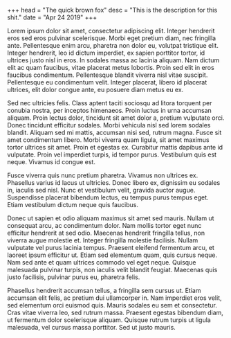 +++
head = "The quick brown fox"
desc = "This is the description for this shit."
date = "Apr 24 2019"
+++

Lorem ipsum dolor sit amet, consectetur adipiscing elit. Integer hendrerit eros sed eros pulvinar scelerisque. Morbi eget pretium diam, nec fringilla ante. Pellentesque enim arcu, pharetra non dolor eu, volutpat tristique elit. Integer hendrerit, leo id dictum imperdiet, ex sapien porttitor tortor, id ultrices justo nisl in eros. In sodales massa ac lacinia aliquam. Nam dictum elit ac quam faucibus, vitae placerat metus lobortis. Proin sed elit in eros faucibus condimentum. Pellentesque blandit viverra nisl vitae suscipit. Pellentesque eu condimentum velit. Integer placerat, libero id placerat ultrices, elit dolor congue ante, eu posuere diam metus eu ex.

Sed nec ultricies felis. Class aptent taciti sociosqu ad litora torquent per conubia nostra, per inceptos himenaeos. Proin luctus in urna accumsan aliquam. Proin lectus dolor, tincidunt sit amet dolor a, pretium vulputate orci. Donec tincidunt efficitur sodales. Morbi vehicula nisl sed lorem sodales blandit. Aliquam sed mi mattis, accumsan nisi sed, rutrum magna. Fusce sit amet condimentum libero. Morbi viverra quam ligula, sit amet maximus tortor ultrices sit amet. Proin et egestas ex. Curabitur mattis dapibus ante id vulputate. Proin vel imperdiet turpis, id tempor purus. Vestibulum quis est neque. Vivamus id congue est.

Fusce viverra quis nunc pretium pharetra. Vivamus non ultrices ex. Phasellus varius id lacus ut ultricies. Donec libero ex, dignissim eu sodales in, iaculis sed nisl. Nunc et vestibulum velit, gravida auctor augue. Suspendisse placerat bibendum lectus, eu tempus purus tempus eget. Etiam vestibulum dictum neque quis faucibus.

Donec ut sapien et odio aliquam maximus sit amet sed mauris. Nullam ut consequat arcu, ac condimentum dolor. Nam mollis tortor eget nunc efficitur hendrerit at sed odio. Maecenas hendrerit fringilla tellus, non viverra augue molestie et. Integer fringilla molestie facilisis. Nullam vulputate vel purus lacinia tempus. Praesent eleifend fermentum arcu, et laoreet ipsum efficitur ut. Etiam sed elementum quam, quis cursus neque. Nam sed ante et quam ultrices commodo vel eget neque. Quisque malesuada pulvinar turpis, non iaculis velit blandit feugiat. Maecenas quis justo facilisis, pulvinar purus eu, pharetra felis.

Phasellus hendrerit accumsan tellus, a fringilla sem cursus ut. Etiam accumsan elit felis, ac pretium dui ullamcorper in. Nam imperdiet eros velit, sed elementum orci euismod quis. Mauris sodales eu sem et consectetur. Cras vitae viverra leo, sed rutrum massa. Praesent egestas bibendum diam, ut fermentum dolor scelerisque aliquam. Quisque rutrum turpis ut ligula malesuada, vel cursus massa porttitor. Sed ut justo mauris.
